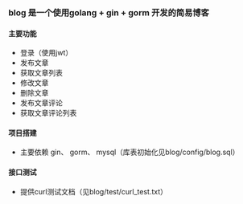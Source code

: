 ### blog 是一个使用golang + gin + gorm 开发的简易博客

#### 主要功能
- 登录（使用jwt）
- 发布文章
- 获取文章列表
- 修改文章
- 删除文章
- 发布文章评论
- 获取文章评论列表

#### 项目搭建
- 主要依赖 gin、 gorm、 mysql（库表初始化见blog/config/blog.sql）

#### 接口测试
- 提供curl测试文档（见blog/test/curl_test.txt）
